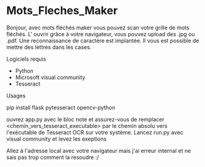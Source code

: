 # Mots_Fleches_Maker
Bonjour, avec mots fléchés maker vous pouvez scan votre grille de mots fléchés. L' ouvrir grâce à votre navigateur, vous pouvez upload des .jpg ou .pdf. Une reconnaissance de caractère est implantée. Il vous est possible de mettre des lettres dans les cases. 

Logiciels requis

- Python
- Microsoft visual community
- Tesseract 

Usages

pip install flask pytesseract opencv-python


ouvrez app.py avec le bloc note et assurez-vous de remplacer <chemin_vers_tesseract_executable> par le chemin absolu vers l'exécutable de Tesseract OCR sur votre système.
Lancez run.py avec visual community et levez les exeptions 

Allez à l'adresse local avec votre navigateur mais j'ai erreur internal et ne sais pas trop comment la resoudre :/





